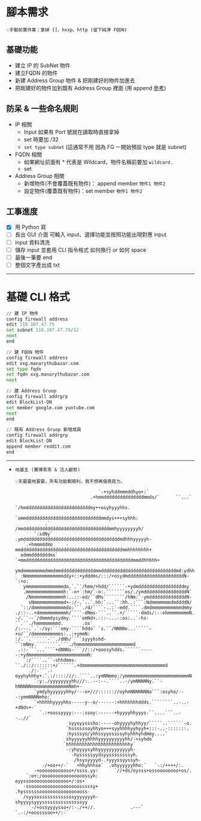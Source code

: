 # 腳本需求

<aside>

    💡手動前置作業：拿掉 []、hxxp、http (留下純淨 FQDN)

</aside>

## 基礎功能

- 建立 IP 的 SubNet 物件
- 建立FQDN 的物件
- 新建 Address Group 物件 & 把剛建好的物件加進去
- 把剛建好的物件加到既有  Address Group 裡面 (用 append [參考](https://community.fortinet.com/t5/Support-Forum/How-to-append-an-address-to-an-address-group-without-replacing/m-p/204033))

## 防呆 & 一些命名規則

- IP 相關
    - Input 如果有 Port 號就在讀取時直接拿掉
    - set 時要加 /32
    - `set type subnet` (這通常不用 因為 FG 一開始預設 type 就是 subnet)
- FQDN 相關
    - 如果網址前面有 * 代表是 Wildcard，物件名稱前要加 `wildcard.`
    - set
- Address Group 相關
    - 新增物件(不會覆蓋既有物件)： append member `物件1 物件2`
    - 設定物件(覆蓋既有物件)：set  member `物件1 物件2`

## 工事進度

- [x]  用 Python 寫
- [ ]  長出 GUI 介面 可輸入 input、選擇功能並按照功能出現對應 input
- [ ]  input 資料清洗
- [ ]  儲存 input 並套用 CLI 指令格式 如何換行 or 如何 space
- [ ]  最後一筆要 end
- [ ]  整個文字產出成 txt

---

# 基礎 CLI 格式

```python
// 建 IP 物件
config firewall address
edit 118.107.47.75
set subnet 118.107.47.75/32
next
end

// 建 FQDN 物件
config firewall address
edit xxg.manarythubazar.com
set type fqdn
set fqdn xxg.manarythubazar.com
next

// 建 Address Gruop 
config firewall addrgrp
edit BlockList-DN
set member google.com yuotube.com
next
end

// 既有 Address Gruop 新增成員
config firewall addrgrp
edit BlockList-DN
append member reddit.com
end
```

---

- `地基主 (賽博乖乖 & 活人獻祭)`
    
    <aside>
      
      💡天靈靈地靈靈，所有功能都順利，我不想再值夜班ㄌ。
  
    </aside>
    
    ```
                                   `-+syhddmmmddhyo+:`                              
                                .+hmmdddddddddddddddmmds/`      ``...`              
                             `/hmddddddddddddddddddddddddmy++osyhyyyhhs.            
                           `ommddddddddddddddddddddddddddddmmdys+++syhhh:           
               .`         /mmddddddddddddddddddddddddddddddddmmhyyyyyyyyh/          
           `:sdNy`      .ymddddddddddddddddddddddddddddddddddddmdhhhyyyyyh-         
       `.+hmmmddmo     -mmddddddddddddddddddddddddddddddddddddddmmhhhhhhhh+         
      odmmdddddddms` `+mmddddddddddddddddddddddddddddddddddddddddmmddhhhhh+         
      ymdmmmmmmmmdmmdmmdddddddddddddmmddddddddddddddddddddddddddddmd:ydhhd:         
      :Nmmmmmmmmmmmmmmddy+::+ydddms/:::/+osydmdddddddddddddddddddddN-`:+o:          
       ymmmmmmmmmmmmmmdo.`.``/hmm/+hdd/``````-+ydmdddddddddddddddddmy               
       .mmmmmmmmmmmmmmh:`-o+`:hm/`-o:.```````os/./ymddddddddddddddddN`              
        /Nmmmmmmmmmmmmh:..::-od/``dMs````````/hNm:`-ymddddddddddddddN-              
         sNmmmmmmmmmmmd+-:/-.`..`.hh:`...``:hh..:```:NdmmmmmmmdmddddN/              
      `::/dmmmmmmmmmmmmdo:```./d/````-..:`-mdd.````.dmdmmmmmmmmmmmdmmy              
    ./::-..+dmmmmmmmmmmh/````-dNms-```..``.+/`````-dmds/:-:ohmmmmmmmmN.             
    -/.``--`/dmmmdysydmy.````omNd+.-::-...-:os:..`-hs-``.``./hmmmmmmmmd.       .os` 
    /:---.`.`-/sy:```omy-````hddo` `s.``/NNNNo...`````-+o/``/dmmmmmmmmmms:..:+ymmN: 
    :/.``.``````-``./dNh/````syyyhshd-``:mNmy.````````.```./hmmmmmmmmmmmmmmmmmmmmmd 
     .::-```...````+dNNNs-```//::/+ooosyhdds.``````-----:+ydmmmmmmmmmmmmmmmmmmmmmmN:
       `:/````..``-shhdmms-``./::/:::::::+/``````.+dmmmmmmmmmmmmmmmmmmmmmmmmmmmmmmmd
         ./:-```.-oyyhyhhhy+.`.:/::::///:.````..:ymNNmmo:/ymmmmmmmmmmmmmmmmmmmmmmmmN
           `:y:./yyyyyyyyhh///:..--:--.````..-/ymNNNNNy.``-hNNNNNmmmmmmmmmmmmmmNmh+-
           `ymdyhyyyyyyhhy/---o+///:::::://oyhmNNNNNNNo```:osyho/---:ymmNNNNmho:`   
           `+hhhhhyyyyhhs-----y--o/------:+hhhhhhhddds.````````..-..-+dNds+-`       
             `.:+oossyyyy:---:ssoy:------+hyyyyhhyyys-``....```..--..//`            
                        syysyysssho:-----ohyyyyhyhhyy/`````..``````-o.              
                       `hssssssoyhhyo+++syyhhhhyyhyyh+:::-..-:::::::.               
                       :hysssyo/yhhssyysssssyhyhhhyhdmmy....`                       
                       shyyyyyyhhhhyyyyyyyyyyhh/-+syhdo`                            
                      `hhhhhhhhhhhhhhhhhhhhhhhhy`                                   
                       -:yhyyyysyhhyyyyyyyyyyyyh-                                   
                         -hysssssyydsyyssssssssyh.                                  
                          /hsysyyyyd-.+yyyssyyssyh-                                 
              -/+oo++/-`   +hhyhhhso`  .ohyyyyyyhho:`   `-:/++++/:.                 
           -+ooooooooooso+/ssss.yy:      `//+ds/oysss+ossoooooooo+os/.              
        `:o+:/oooooooooooooooossyh:          oyyssooooooooooooooo+/:os+`            
       -ssoooooooooooooooooosssssy+          .hyssssssooooooooooooooooss-           
       /syysssssssssssssssyyyyyyyh-           shyyyysyyysssssssssssssssyy           
         `-/+ossyyyysso+/:-./++//.             .---` `.-:/+oossssoo++/:-`           
    ```
